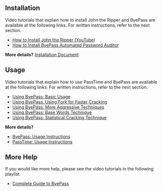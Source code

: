 ## Installation

Video tutorials that explain how to install John the Ripper and ByePass are 
available at the following links. For written instructions, refer to the next section.

* [How to Install John the Ripper (YouTube)](https://www.youtube.com/watch?v=7R10QN_uCh0)
* [How to Install ByePass Automated Password Auditor](https://www.youtube.com/watch?v=aQwoJh6cyH8)

**More details?** [Installation Document](README-INSTALL.md)

## Usage

Video tutorials that explain how to use PassTime and ByePass are 
available at the following links. For written instructions, refer to the next section.

* [Using ByePass: Basic Usage](https://www.youtube.com/watch?v=cFQjbpQUtJU)
* [Using ByePass: Using Fork for Faster Cracking](https://www.youtube.com/watch?v=xNSbFu7hLDc)
* [Using ByePass: More Aggressive Techniques](https://www.youtube.com/watch?v=JhfWXQdomI4)
* [Using ByePass: Base Words Technique](https://www.youtube.com/watch?v=5vlW5_iiOPE)
* [Using ByePass: Statistical Cracking Technique](https://www.youtube.com/watch?v=7McTDayHJs4)

**More details?** 

* [ByePass: Usage Instructions](README-USAGE-BYEPASS.md)
* [PassTime: Usage Instructions](README-USAGE-PASSTIME.md)

## More Help

If you would like more help, please see the video 
tutorials in the following playlist

* [Complete Guide to ByePass](https://www.youtube.com/playlist?list=PLZOToVAK85Mqfcbufx1_lQHZ4pltV8nAm)
